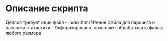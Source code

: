 # Описание скрипта
Деплоя требует один файл - index.html
Чтение файла для парсинга и рассчета статистики - буферизировано, позволяет обрабатывать файлы любого размера